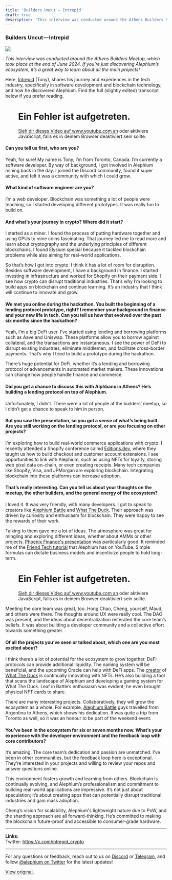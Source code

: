 ```yaml
---
title: 'Builders Uncut — Intrepid'
draft: true
description: 'This interview was conducted around the Athens Builders Meetup, which took place at the end of June 2024. If you’re just discovering…'
---
```


### Builders Uncut — Intrepid

![](https://cdn-images-1.medium.com/max/800/1*sYSjLhY_HGhz05efnTM7fA.png)

_This interview was conducted around the Athens Builders Meetup, which took place at the end of June 2024. If you’re just discovering Alephium’s ecosystem, it’s a great way to learn about all the main projects!_

Here, <a href="https://x.com/intrepid_crypto" class="markup--anchor markup--p-anchor" data-href="https://x.com/intrepid_crypto" rel="noopener" target="_blank">Intrepid</a> (Tony), shares his journey and experiences in the tech industry, specifically in software development and blockchain technology, and how he discovered Alephium. Find the full (slightly edited) transcript below if you prefer reading.

<figure id="af9a" class="graf graf--figure graf--iframe graf-after--p">

<h1 id="ein-fehler-ist-aufgetreten." class="message">Ein Fehler ist aufgetreten.</h1>
<a href="https://www.youtube.com/watch?v=dualwSuXKmQ" target="_blank">Sieh dir dieses Video auf www.youtube.com an</a> oder aktiviere JavaScript, falls es in deinem Browser deaktiviert sein sollte.
</figure>

#### Can you tell us first, who are you?

Yeah, for sure! My name is Tony, I’m from Toronto, Canada. I’m currently a software developer. By way of background, I got involved in Alephium mining back in the day. I joined the Discord community, found it super active, and felt it was a community with which I could grow.

#### What kind of software engineer are you?

I’m a web developer. Blockchain was something a lot of people were teaching, so I started developing different prototypes. It was really fun to build on.

#### And what’s your journey in crypto? Where did it start?

I started as a miner. I found the process of putting hardware together and using GPUs to mine coins fascinating. That journey led me to read more and learn about cryptography and the underlying principles of different blockchains. I found Elysium special because it tackled blockchain problems while also aiming for real-world applications.

So that’s how I got into crypto. I think it has a lot of room for disruption. Besides software development, I have a background in finance. I started investing in infrastructure and worked for Shopify on their payment side. I see how crypto can disrupt traditional industries. That’s why I’m looking to build apps on blockchain and continue learning. It’s an industry that I think will continue to innovate and grow.

#### We met you online during the hackathon. You built the beginning of a lending protocol prototype, right? I remember your background in finance and your new life in tech. Can you tell us how that evolved over the past six months since the hackathon?

Yeah, I’m a big DeFi user. I’ve started using lending and borrowing platforms such as Aave and Uniswap. These platforms allow you to borrow against collateral, and the transactions are instantaneous. I see the power of DeFi to disrupt existing industries, eliminate middlemen, and facilitate cross-border payments. That’s why I tried to build a prototype during the hackathon.

There’s huge potential for DeFi, whether it’s a lending and borrowing protocol or advancements in automated market makers. These innovations can change how people handle finance and commerce.

#### Did you get a chance to discuss this with Alphbanx in Athens? He’s building a lending protocol on top of Alephium.

Unfortunately, I didn’t. There were a lot of people at the builders’ meetup, so I didn’t get a chance to speak to him in person.

#### But you saw the presentation, so you got a sense of what’s being built. Are you still working on the lending protocol, or are you focusing on other projects?

I’m exploring how to build real-world commerce applications with crypto. I recently attended a Shopify conference called <a href="https://www.editions.dev/" class="markup--anchor markup--p-anchor" data-href="https://www.editions.dev/" rel="noopener" target="_blank">Editions.dev</a>, where they taught us how to build checkout and customer account extensions. I see opportunities to link with Alephium, such as using NFTs for loyalty, storing web pixel data on-chain, or even creating receipts. Many tech companies like Shopify, Visa, and JPMorgan are exploring blockchain. Integrating blockchain into these platforms can increase adoption.

#### That’s really interesting. Can you tell us about your thoughts on the meetup, the other builders, and the general energy of the ecosystem?

I loved it. It was very friendly, with many developers. I got to speak to creators like <a href="https://alephium-battle.vercel.app/" class="markup--anchor markup--p-anchor" data-href="https://alephium-battle.vercel.app/" rel="noopener" target="_blank">Alephium Battle</a> and <a href="https://theducklounge.com/#/" class="markup--anchor markup--p-anchor" data-href="https://theducklounge.com/#/" rel="noopener" target="_blank">What The Duck</a>. Their approach was driven by curiosity and enthusiasm for blockchain. They were happy to see the rewards of their work.

Talking to them gave me a lot of ideas. The atmosphere was great for mingling and exploring different ideas, whether about AMMs or other projects. <a href="https://youtu.be/jhzjXJjMDSk" class="markup--anchor markup--p-anchor" data-href="https://youtu.be/jhzjXJjMDSk" rel="noopener" target="_blank">Phoenix Finance's presentation</a> was particularly good. It reminded me of the <a href="https://medium.com/@alephium/second-developer-workshop-re-implementing-friend-techs-smart-contract-in-ralph-806e3f6551aa" class="markup--anchor markup--p-anchor" data-href="https://medium.com/@alephium/second-developer-workshop-re-implementing-friend-techs-smart-contract-in-ralph-806e3f6551aa" target="_blank">Friend Tech tutorial</a> that Alephium has on YouTube. Simple formulas can dictate business models and incentivize people to hold long-term.

<figure id="135f" class="graf graf--figure graf--iframe graf-after--p">

<h1 id="ein-fehler-ist-aufgetreten." class="message">Ein Fehler ist aufgetreten.</h1>
<a href="https://www.youtube.com/watch?v=gi2sxvB9Np8" target="_blank">Sieh dir dieses Video auf www.youtube.com an</a> oder aktiviere JavaScript, falls es in deinem Browser deaktiviert sein sollte.
</figure>

Meeting the core team was great, too. Hong Chao, Cheng, yourself, Maud, and others were there. The thoughts around UX were really cool. The DAO was present, and the ideas about decentralization reiterated the core team’s beliefs. It was about building a developer community and a collective effort towards something greater.

#### Of all the projects you’ve seen or talked about, which one are you most excited about?

I think there’s a lot of potential for the ecosystem to grow together. DeFi protocols can provide additional liquidity. The naming system will be beneficial, and the upcoming Oracle can help with DeFi apps. The <a href="https://x.com/0x_reed" class="markup--anchor markup--p-anchor" data-href="https://x.com/0x_reed" rel="noopener" target="_blank">creator</a> of <a href="https://theducklounge.com/#/" class="markup--anchor markup--p-anchor" data-href="https://theducklounge.com/#/" rel="noopener" target="_blank">What The Duck</a> is continually innovating with NFTs. He’s also building a tool that scans the landscape of Alephium and developing a gaming system for What The Duck. Leaf in Battle’s enthusiasm was evident; he even brought physical NFT cards to share.

There are many interesting projects. Collaboratively, they will grow the ecosystem as a whole. For example, <a href="https://alephium-battle.com/" class="markup--anchor markup--p-anchor" data-href="https://alephium-battle.com/" rel="noopener" target="_blank">Alephium Battle</a> guys travelled from Argentina to Athens, which shows his dedication. It was quite a trip from Toronto as well, so it was an honour to be part of the weekend event.

#### You’ve been in the ecosystem for six or seven months now. What’s your experience with the developer environment and the feedback loop with core contributors?

It’s amazing. The core team’s dedication and passion are unmatched. I’ve been in other communities, but the feedback loop here is exceptional. They’re interested in your projects and willing to review your repos and answer questions online.

This environment fosters growth and learning from others. Blockchain is continually evolving, and Alephium’s professionalism and commitment to building real-world applications are impressive. It’s not just about speculation; it’s about creating apps that can potentially disrupt traditional industries and gain mass adoption.

Cheng’s vision for scalability, Alephium's lightweight nature due to PoW, and the sharding approach are all forward-thinking. He’s committed to making the blockchain future-proof and accessible to consumer-grade hardware.

---

**Links:**  
Twitter: <a href="https://x.com/intrepid_crypto" class="markup--anchor markup--p-anchor" data-href="https://x.com/intrepid_crypto" rel="noopener" target="_blank">https://x.com/intrepid_crypto</a>

---

For any questions or feedback, reach out to us on <a href="http://alephium.org/discord" class="markup--anchor markup--p-anchor" data-href="http://alephium.org/discord" rel="noopener ugc nofollow noopener noopener" target="_blank">Discord</a> or <a href="https://t.me/alephiumgroup" class="markup--anchor markup--p-anchor" data-href="https://t.me/alephiumgroup" rel="noopener ugc nofollow noopener noopener" target="_blank">Telegram</a>, and follow <a href="https://x.com/alephium" class="markup--anchor markup--p-anchor" data-href="https://x.com/alephium" rel="noopener ugc nofollow noopener noopener" target="_blank">@alephium on Twitter</a> for the latest updates!

[View original.](https://medium.com/p/426054d017ed)
